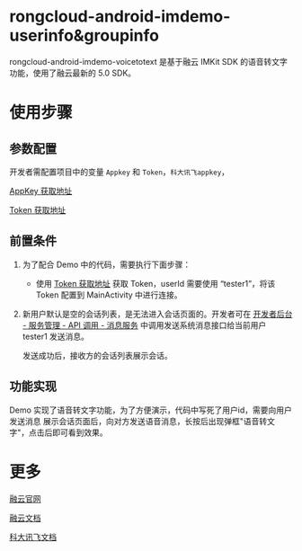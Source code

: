 # rongcloud-android-imdemo-userinfo&groupinfo

rongcloud-android-imdemo-voicetotext 是基于融云 IMKit SDK 的语音转文字功能，使用了融云最新的 5.0 SDK。


# 使用步骤

## 参数配置

开发者需配置项目中的变量 `Appkey` 和 `Token`，`科大讯飞appkey`，

[AppKey 获取地址](https://developer.rongcloud.cn/app/appkey/0vMK99Huzz-qw40Ybv4NDA)

[Token 获取地址](https://developer.rongcloud.cn/apitool/Mw8EsJmV43kZBugTMSAZXg)

## 前置条件

1. 为了配合 Demo 中的代码，需要执行下面步骤：
   * 使用 [Token 获取地址](https://developer.rongcloud.cn/apitool/Mw8EsJmV43kZBugTMSAZXg) 获取 Token，userId 需要使用 “tester1”，将该 Token 配置到 MainActivity 中进行连接。

2. 新用户默认是空的会话列表，是无法进入会话页面的。开发者可在 [开发者后台 - 服务管理 - API 调用 - 消息服务](https://developer.rongcloud.cn/apitool/kNUDHRczlPHkECa0SJ8X3Q)  中调用发送系统消息接口给当前用户 tester1 发送消息。

   发送成功后，接收方的会话列表展示会话。

## 功能实现

Demo 实现了语音转文字功能，为了方便演示，代码中写死了用户id，需要向用户发送消息 展示会话页面后，向对方发送语音消息，长按后出现弹框"语音转文字"，点击后即可看到效果。




# 更多

[融云官网](https://www.rongcloud.cn/)

[融云文档](https://docs.rongcloud.cn/v4/?version=5.x)

[科大讯飞文档](https://www.xfyun.cn/service/lfasr)
